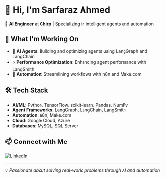# 👋 Hi, I'm Sarfaraz Ahmed

🤖 **AI Engineer** at **Chirp** | Specializing in intelligent agents and automation

## 🔭 What I'm Working On

- 🧠 **AI Agents**: Building and optimizing agents using LangGraph and LangChain
- ⚡ **Performance Optimization**: Enhancing agent performance with LangSmith  
- 🔄 **Automation**: Streamlining workflows with n8n and Make.com

## 🛠️ Tech Stack

- **AI/ML**: Python, TensorFlow, scikit-learn, Pandas, NumPy
- **Agent Frameworks**: LangGraph, LangChain, LangSmith
- **Automation**: n8n, Make.com
- **Cloud**: Google Cloud, Azure
- **Databases**: MySQL, SQL Server

## 📫 Connect with Me

[![LinkedIn](https://img.shields.io/badge/LinkedIn-0077B5?style=flat&logo=linkedin&logoColor=white)](https://www.linkedin.com/in/sarfaraz-ahmed07/)

---

💡 *Passionate about solving real-world problems through AI and automation*
